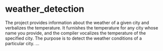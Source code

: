 # weather_detection

The project provides information about the weather of a given city and verbalizes the temperature. It furnishes the temperature for any city whose name you provide, and the compiler vocalizes the temperature of the specified city. The purpose is to detect the weather conditions of a particular city.
...






